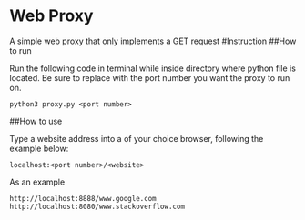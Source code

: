 # Web Proxy
A simple web proxy that only implements a GET request
#Instruction
##How to run

Run the following code in terminal while inside directory where python file is located. Be sure to replace <port number> with the port number you want the proxy to run on.
```
python3 proxy.py <port number>
```
##How to use

Type a website address into a of your choice browser, following the example below:
```
localhost:<port number>/<website>
```
As an example
```
http://localhost:8888/www.google.com
http://localhost:8080/www.stackoverflow.com
```